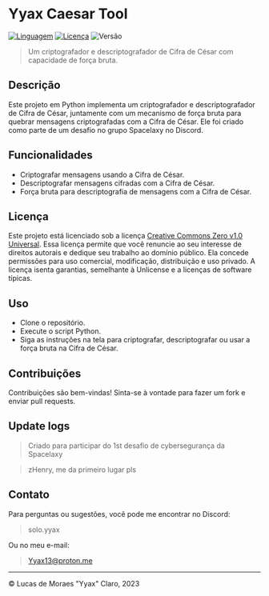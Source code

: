 # Yyax Caesar Tool
[![Linguagem](https://img.shields.io/badge/linguagem-Python-blue.svg)](https://www.python.org/)
[![Licença](https://img.shields.io/badge/licença-CC0-green.svg)](http://creativecommons.org/publicdomain/zero/1.0/)
![Versão](https://img.shields.io/badge/versão-1.0.0-red.svg)

> Um criptografador e descriptografador de Cifra de César com capacidade de força bruta.

## Descrição

Este projeto em Python implementa um criptografador e descriptografador de Cifra de César, juntamente com um mecanismo de força bruta para quebrar mensagens criptografadas com a Cifra de César. Ele foi criado como parte de um desafio no grupo Spacelaxy no Discord.

## Funcionalidades

- Criptografar mensagens usando a Cifra de César.
- Descriptografar mensagens cifradas com a Cifra de César.
- Força bruta para descriptografia de mensagens com a Cifra de César.

## Licença

Este projeto está licenciado sob a licença [Creative Commons Zero v1.0 Universal](http://creativecommons.org/publicdomain/zero/1.0/). Essa licença permite que você renuncie ao seu interesse de direitos autorais e dedique seu trabalho ao domínio público. Ela concede permissões para uso comercial, modificação, distribuição e uso privado. A licença isenta garantias, semelhante à Unlicense e a licenças de software típicas.

## Uso

- Clone o repositório.
- Execute o script Python.
- Siga as instruções na tela para criptografar, descriptografar ou usar a força bruta na Cifra de César.

## Contribuições

Contribuições são bem-vindas! Sinta-se à vontade para fazer um fork e enviar pull requests.

## Update logs
> Criado para participar do 1st desafio de cybersegurança da Spacelaxy

> zHenry, me da primeiro lugar pls

## Contato

Para perguntas ou sugestões, você pode me encontrar no Discord:
> solo.yyax

Ou no meu e-mail:
> Yyax13@proton.me

---
© Lucas de Moraes "Yyax" Claro, 2023
